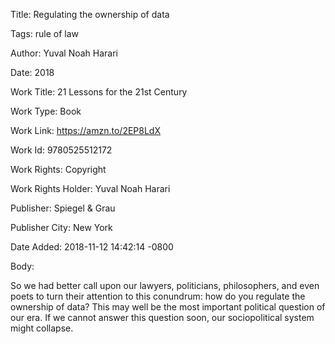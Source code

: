 Title:  Regulating the ownership of data

Tags:   rule of law

Author: Yuval Noah Harari

Date:   2018

Work Title: 21 Lessons for the 21st Century

Work Type: Book

Work Link: https://amzn.to/2EP8LdX

Work Id: 9780525512172

Work Rights: Copyright

Work Rights Holder: Yuval Noah Harari

Publisher: Spiegel & Grau

Publisher City: New York

Date Added: 2018-11-12 14:42:14 -0800

Body: 

So we had better call upon our lawyers, politicians, philosophers, and even poets to turn their attention to this conundrum: how do you regulate the ownership of data? This may well be the most important political question of our era. If we cannot answer this question soon, our sociopolitical system might collapse.

